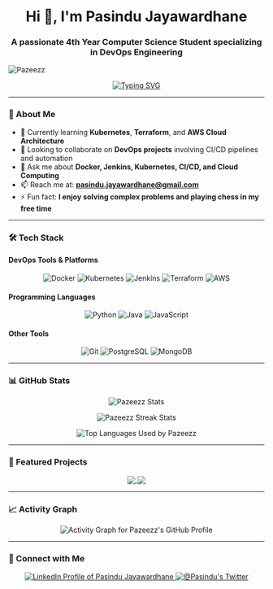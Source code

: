 <h1 align="center">Hi 👋, I'm Pasindu Jayawardhane</h1>
<h3 align="center">A passionate 4th Year Computer Science Student specializing in DevOps Engineering</h3>

<!-- Profile Views Counter -->
<p align="left">
  <img src="https://komarev.com/ghpvc/?username=Pazeezz&label=Profile%20views&color=0e75b6&style=flat" alt="Pazeezz" />
</p>

<!-- Typing SVG -->
<p align="center">
  <a href="https://git.io/typing-svg">
    <img src="https://readme-typing-svg.demolab.com?font=Fira+Code&pause=1000&width=435&lines=DevOps+Engineering+Enthusiast;Building+CI/CD+Pipelines;Containerization+and+Cloud+Computing;Always+Learning+New+Technologies" alt="Typing SVG" />
  </a>
</p>

---

### 🚀 About Me
- 🌱 Currently learning **Kubernetes**, **Terraform**, and **AWS Cloud Architecture**
- 👯 Looking to collaborate on **DevOps projects** involving CI/CD pipelines and automation
- 💬 Ask me about **Docker, Jenkins, Kubernetes, CI/CD, and Cloud Computing**
- 📫 Reach me at: **pasindu.jayawardhane@gmail.com**
- ⚡ Fun fact: **I enjoy solving complex problems and playing chess in my free time**

---

### 🛠️ Tech Stack

#### **DevOps Tools & Platforms**
<p align="center">
  <img src="https://img.shields.io/badge/Docker-2496ED?style=for-the-badge&logo=docker&logoColor=white" alt="Docker" />
  <img src="https://img.shields.io/badge/Kubernetes-326CE5?style=for-the-badge&logo=kubernetes&logoColor=white" alt="Kubernetes" />
  <img src="https://img.shields.io/badge/Jenkins-D24939?style=for-the-badge&logo=jenkins&logoColor=white" alt="Jenkins" />
  <img src="https://img.shields.io/badge/Terraform-623CE4?style=for-the-badge&logo=terraform&logoColor=white" alt="Terraform" />
  <img src="https://img.shields.io/badge/AWS-232F3E?style=for-the-badge&logo=amazonaws&logoColor=white" alt="AWS" />
</p>

#### **Programming Languages**
<p align="center">
  <img src="https://img.shields.io/badge/Python-14354C?style=for-the-badge&logo=python&logoColor=white" alt="Python" />
  <img src="https://img.shields.io/badge/Java-ED8B00?style=for-the-badge&logo=openjdk&logoColor=white" alt="Java" />
  <img src="https://img.shields.io/badge/JavaScript-F7DF1E?style=for-the-badge&logo=javascript&logoColor=black" alt="JavaScript" />
</p>

#### **Other Tools**
<p align="center">
  <img src="https://img.shields.io/badge/Git-F05032?style=for-the-badge&logo=git&logoColor=white" alt="Git" />
  <img src="https://img.shields.io/badge/PostgreSQL-336791?style=for-the-badge&logo=postgresql&logoColor=white" alt="PostgreSQL" />
  <img src="https://img.shields.io/badge/MongoDB-4EA94B?style=for-the-badge&logo=mongodb&logoColor=white" alt="MongoDB" />
</p>

---

### 📊 GitHub Stats

<p align="center">
  <img align="center" src="https://github-readme-stats.vercel.app/api?username=Pazeezz&show_icons=true&theme=dark&hide_border=true&locale=en" alt="Pazeezz Stats" />
</p>

<p align="center">
  <img align="center" src="https://github-readme-streak-stats.herokuapp.com/?user=Pazeezz&theme=dark&hide_border=true" alt="Pazeezz Streak Stats" />
</p>

<p align="center">
  <img align="center" src="https://github-readme-stats.vercel.app/api/top-langs/?username=Pazeezz&layout=compact&theme=dark&hide_border=true" alt="Top Languages Used by Pazeezz" />
</p>

---

### 🌟 Featured Projects

<p align="center">
  <a href="https://github.com/Pazeezz/Belencia-Sport">
    <img align="center" src="https://github-readme-stats.vercel.app/api/pin/?username=Pazeezz&repo=Belencia-Sport&theme=dark&hide_border=true" />
  </a>
  <a href="https://github.com/Pazeezz/Fuel-Queue-Management-System">
    <img align="center" src="https://github-readme-stats.vercel.app/api/pin/?username=Pazeezz&repo=Fuel-Queue-Management-System&theme=dark&hide_border=true" />
  </a>
</p>

---

### 📈 Activity Graph

<p align="center">
  <img src="https://github-readme-activity-graph.vercel.app/graph?username=Pazeezz&theme=react-dark&hide_border=true" alt="Activity Graph for Pazeezz's GitHub Profile" />
</p>

---

### 🤝 Connect with Me

<p align="center">
  <a href="https://linkedin.com/in/pasindu-jayawardhane/" target="_blank">
    <img src="https://img.shields.io/badge/LinkedIn-0077B5?style=for-the-badge&logo=linkedin&logoColor=white" alt="LinkedIn Profile of Pasindu Jayawardhane"/>
  </a>
  <a href="#" target="_blank">
    <img src="https://img.shields.io/badge/Twitter-1DA1F2?style=for-the-badge&logo=twitter&logoColor=white" alt="@Pasindu's Twitter"/>
  </a>
</p>
